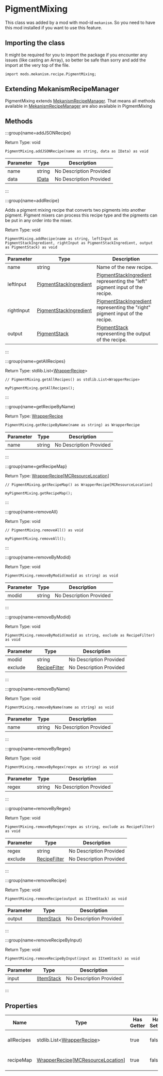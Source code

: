 # PigmentMixing

This class was added by a mod with mod-id `mekanism`. So you need to have this mod installed if you
want to use this feature.

## Importing the class

It might be required for you to import the package if you encounter any issues (like casting an
Array), so better be safe than sorry and add the import at the very top of the file.

```zenscript
import mods.mekanism.recipe.PigmentMixing;
```

## Extending MekanismRecipeManager

PigmentMixing extends [MekanismRecipeManager](/mods/Mekanism/recipe/MekanismRecipeManager). That
means all methods available in [MekanismRecipeManager](/mods/Mekanism/recipe/MekanismRecipeManager)
are also available in PigmentMixing

## Methods

:::group{name=addJSONRecipe}

Return Type: void

```zenscript
PigmentMixing.addJSONRecipe(name as string, data as IData) as void
```

| Parameter | Type | Description |
|-----------|------|-------------|
| name | string | No Description Provided |
| data | [IData](/vanilla/api/data/IData) | No Description Provided |

:::

:::group{name=addRecipe}

Adds a pigment mixing recipe that converts two pigments into another pigment. Pigment mixers can
process this recipe type and the pigments can be put in any order into the mixer.

Return Type: void

```zenscript
PigmentMixing.addRecipe(name as string, leftInput as PigmentStackIngredient, rightInput as PigmentStackIngredient, output as PigmentStack) as void
```

| Parameter | Type | Description |
|-----------|------|-------------|
| name | string | Name of the new recipe. |
| leftInput | [PigmentStackIngredient](/mods/Mekanism/api/ingredient/ChemicalStackIngredient/PigmentStackIngredient) | [PigmentStackIngredient](/mods/Mekanism/api/ingredient/ChemicalStackIngredient/PigmentStackIngredient) representing the "left" pigment input of the recipe. |
| rightInput | [PigmentStackIngredient](/mods/Mekanism/api/ingredient/ChemicalStackIngredient/PigmentStackIngredient) | [PigmentStackIngredient](/mods/Mekanism/api/ingredient/ChemicalStackIngredient/PigmentStackIngredient) representing the "right" pigment input of the recipe. |
| output | [PigmentStack](/mods/Mekanism/api/chemical/PigmentStack) | [PigmentStack](/mods/Mekanism/api/chemical/PigmentStack) representing the output of the recipe. |

:::

:::group{name=getAllRecipes}

Return Type: stdlib.List&lt;[WrapperRecipe](/vanilla/api/recipe/WrapperRecipe)&gt;

```zenscript
// PigmentMixing.getAllRecipes() as stdlib.List<WrapperRecipe>

myPigmentMixing.getAllRecipes();
```

:::

:::group{name=getRecipeByName}

Return Type: [WrapperRecipe](/vanilla/api/recipe/WrapperRecipe)

```zenscript
PigmentMixing.getRecipeByName(name as string) as WrapperRecipe
```

| Parameter | Type | Description |
|-----------|------|-------------|
| name | string | No Description Provided |

:::

:::group{name=getRecipeMap}

Return
Type: [WrapperRecipe](/vanilla/api/recipe/WrapperRecipe)[[MCResourceLocation](/vanilla/api/util/MCResourceLocation)]

```zenscript
// PigmentMixing.getRecipeMap() as WrapperRecipe[MCResourceLocation]

myPigmentMixing.getRecipeMap();
```

:::

:::group{name=removeAll}

Return Type: void

```zenscript
// PigmentMixing.removeAll() as void

myPigmentMixing.removeAll();
```

:::

:::group{name=removeByModid}

Return Type: void

```zenscript
PigmentMixing.removeByModid(modid as string) as void
```

| Parameter | Type | Description |
|-----------|------|-------------|
| modid | string | No Description Provided |

:::

:::group{name=removeByModid}

Return Type: void

```zenscript
PigmentMixing.removeByModid(modid as string, exclude as RecipeFilter) as void
```

| Parameter | Type | Description |
|-----------|------|-------------|
| modid | string | No Description Provided |
| exclude | [RecipeFilter](/vanilla/api/recipe/RecipeFilter) | No Description Provided |

:::

:::group{name=removeByName}

Return Type: void

```zenscript
PigmentMixing.removeByName(name as string) as void
```

| Parameter | Type | Description |
|-----------|------|-------------|
| name | string | No Description Provided |

:::

:::group{name=removeByRegex}

Return Type: void

```zenscript
PigmentMixing.removeByRegex(regex as string) as void
```

| Parameter | Type | Description |
|-----------|------|-------------|
| regex | string | No Description Provided |

:::

:::group{name=removeByRegex}

Return Type: void

```zenscript
PigmentMixing.removeByRegex(regex as string, exclude as RecipeFilter) as void
```

| Parameter | Type | Description |
|-----------|------|-------------|
| regex | string | No Description Provided |
| exclude | [RecipeFilter](/vanilla/api/recipe/RecipeFilter) | No Description Provided |

:::

:::group{name=removeRecipe}

Return Type: void

```zenscript
PigmentMixing.removeRecipe(output as IItemStack) as void
```

| Parameter | Type | Description |
|-----------|------|-------------|
| output | [IItemStack](/vanilla/api/items/IItemStack) | No Description Provided |

:::

:::group{name=removeRecipeByInput}

Return Type: void

```zenscript
PigmentMixing.removeRecipeByInput(input as IItemStack) as void
```

| Parameter | Type | Description |
|-----------|------|-------------|
| input | [IItemStack](/vanilla/api/items/IItemStack) | No Description Provided |

:::

## Properties

| Name | Type | Has Getter | Has Setter | Description |
|------|------|------------|------------|-------------|
| allRecipes | stdlib.List&lt;[WrapperRecipe](/vanilla/api/recipe/WrapperRecipe)&gt; | true | false | No Description Provided |
| recipeMap | [WrapperRecipe](/vanilla/api/recipe/WrapperRecipe)[[MCResourceLocation](/vanilla/api/util/MCResourceLocation)] | true | false | No Description Provided |

